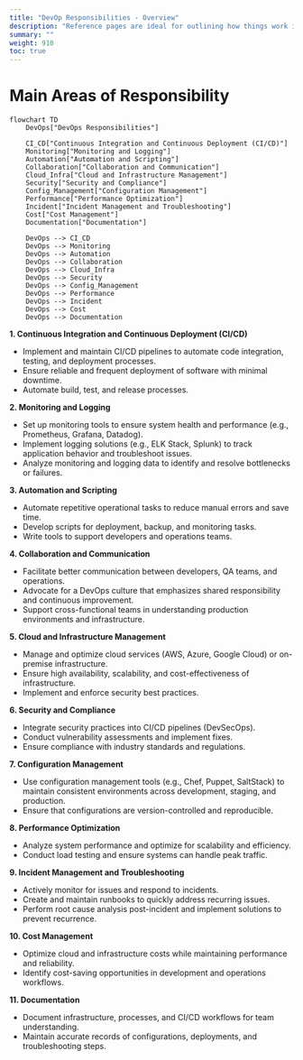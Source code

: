 ```yaml
---
title: "DevOp Responsibilities - Overview"
description: "Reference pages are ideal for outlining how things work in terse and clear terms."
summary: ""
weight: 910
toc: true
---
```


# Main Areas of Responsibility

```mermaid
flowchart TD
    DevOps["DevOps Responsibilities"]
    
    CI_CD["Continuous Integration and Continuous Deployment (CI/CD)"]
    Monitoring["Monitoring and Logging"]
    Automation["Automation and Scripting"]
    Collaboration["Collaboration and Communication"]
    Cloud_Infra["Cloud and Infrastructure Management"]
    Security["Security and Compliance"]
    Config_Management["Configuration Management"]
    Performance["Performance Optimization"]
    Incident["Incident Management and Troubleshooting"]
    Cost["Cost Management"]
    Documentation["Documentation"]

    DevOps --> CI_CD
    DevOps --> Monitoring
    DevOps --> Automation
    DevOps --> Collaboration
    DevOps --> Cloud_Infra
    DevOps --> Security
    DevOps --> Config_Management
    DevOps --> Performance
    DevOps --> Incident
    DevOps --> Cost
    DevOps --> Documentation

```

**1. Continuous Integration and Continuous Deployment (CI/CD)**
- Implement and maintain CI/CD pipelines to automate code integration, testing, and deployment processes.
- Ensure reliable and frequent deployment of software with minimal downtime.
- Automate build, test, and release processes.


**2. Monitoring and Logging**
- Set up monitoring tools to ensure system health and performance (e.g., Prometheus, Grafana, Datadog).
- Implement logging solutions (e.g., ELK Stack, Splunk) to track application behavior and troubleshoot issues.
- Analyze monitoring and logging data to identify and resolve bottlenecks or failures.


**3. Automation and Scripting**
- Automate repetitive operational tasks to reduce manual errors and save time.
- Develop scripts for deployment, backup, and monitoring tasks.
- Write tools to support developers and operations teams.


**4. Collaboration and Communication**
- Facilitate better communication between developers, QA teams, and operations.
- Advocate for a DevOps culture that emphasizes shared responsibility and continuous improvement.
- Support cross-functional teams in understanding production environments and infrastructure.


**5. Cloud and Infrastructure Management**
- Manage and optimize cloud services (AWS, Azure, Google Cloud) or on-premise infrastructure.
- Ensure high availability, scalability, and cost-effectiveness of infrastructure.
- Implement and enforce security best practices.


 **6. Security and Compliance**
- Integrate security practices into CI/CD pipelines (DevSecOps).
- Conduct vulnerability assessments and implement fixes.
- Ensure compliance with industry standards and regulations.


**7. Configuration Management**
- Use configuration management tools (e.g., Chef, Puppet, SaltStack) to maintain consistent environments across development, staging, and production.
- Ensure that configurations are version-controlled and reproducible.


**8. Performance Optimization**
- Analyze system performance and optimize for scalability and efficiency.
- Conduct load testing and ensure systems can handle peak traffic.


**9. Incident Management and Troubleshooting**
- Actively monitor for issues and respond to incidents.
- Create and maintain runbooks to quickly address recurring issues.
- Perform root cause analysis post-incident and implement solutions to prevent recurrence.

**10. Cost Management**
- Optimize cloud and infrastructure costs while maintaining performance and reliability.
- Identify cost-saving opportunities in development and operations workflows.


**11. Documentation**
- Document infrastructure, processes, and CI/CD workflows for team understanding.
- Maintain accurate records of configurations, deployments, and troubleshooting steps.
